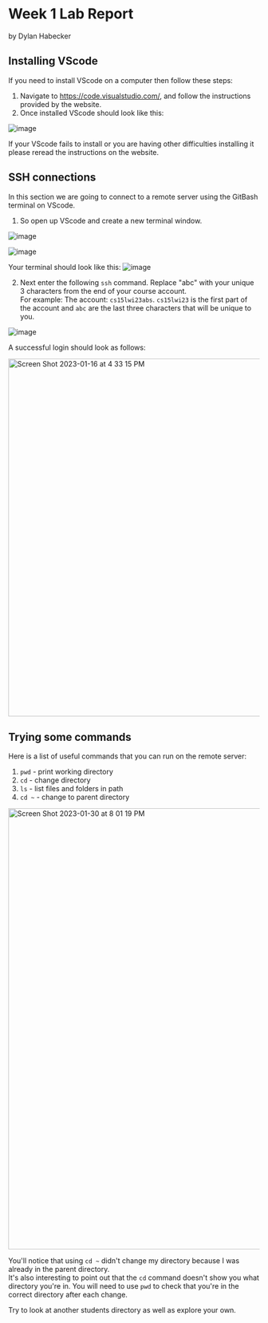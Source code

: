 # Week 1 Lab Report
by Dylan Habecker

## Installing VScode
If you need to install VScode on a computer then follow these steps:
1. Navigate to https://code.visualstudio.com/, and follow the instructions provided by the website.
2. Once installed VScode should look like this:

![image](https://user-images.githubusercontent.com/22578356/212201809-7414d43e-d07a-425d-b0b0-20ea2afb668a.png)

If your VScode fails to install or you are having other difficulties installing it please reread the instructions on
the website.

## SSH connections
In this section we are going to connect to a remote server using the GitBash terminal on VScode.
1. So open up VScode and create a new terminal window.

![image](https://user-images.githubusercontent.com/22578356/212202880-3064248d-9b23-4951-9643-01f4514abec2.png)

![image](https://user-images.githubusercontent.com/22578356/212202958-1a6e5181-3f38-4645-b76a-6a921992b199.png)

Your terminal should look like this:
![image](https://user-images.githubusercontent.com/22578356/212203094-a287eb5d-4087-4882-8fba-2570b08c761b.png)

2. Next enter the following `ssh` command. Replace "abc" with your unique 3 characters from the end of your course account.  
For example: The account: `cs15lwi23abs`. `cs15lwi23` is the first part of the account and `abc` are the last three characters that will be unique to you. 

![image](https://user-images.githubusercontent.com/22578356/212203631-73fa352f-bdc4-4af0-baa2-8bd94ced8903.png)

A successful login should look as follows:

<img width="717" alt="Screen Shot 2023-01-16 at 4 33 15 PM" src="https://user-images.githubusercontent.com/22578356/212785169-9ae600ff-9571-478a-a9ca-145afa3ac4d9.png">



## Trying some commands

Here is a list of useful commands that you can run on the remote server:
1. `pwd` - print working directory
2. `cd` - change directory
3. `ls` <path> - list files and folders in path
4. `cd ~` - change to parent directory

<img width="884" alt="Screen Shot 2023-01-30 at 8 01 19 PM" src="https://user-images.githubusercontent.com/22578356/215660066-c30dc292-59a7-4b9c-92ef-45de9f55d686.png">

You'll notice that using `cd ~` didn't change my directory because I was already in the parent directory.  
It's also interesting to point out that the `cd` command doesn't show you what directory you're in. You will need to use `pwd` to check that you're in 
the correct directory after each change.

Try to look at another students directory as well as explore your own.
  

